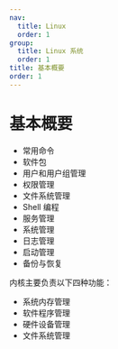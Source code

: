 ```yaml
---
nav:
  title: Linux
  order: 1
group:
  title: Linux 系统
  order: 1
title: 基本概要
order: 1
---
```


# 基本概要

- 常用命令
- 软件包
- 用户和用户组管理
- 权限管理
- 文件系统管理
- Shell 编程
- 服务管理
- 系统管理
- 日志管理
- 启动管理
- 备份与恢复

内核主要负责以下四种功能：

- 系统内存管理
- 软件程序管理
- 硬件设备管理
- 文件系统管理
